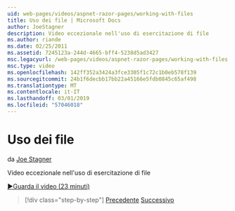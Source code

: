 ```yaml
---
uid: web-pages/videos/aspnet-razor-pages/working-with-files
title: Uso dei file | Microsoft Docs
author: JoeStagner
description: Video eccezionale nell'uso di esercitazione di file
ms.author: riande
ms.date: 02/25/2011
ms.assetid: 7245123a-244d-4665-bff4-5238d5ad3427
msc.legacyurl: /web-pages/videos/aspnet-razor-pages/working-with-files
msc.type: video
ms.openlocfilehash: 142ff352a3424a3fce3305f1c72c1b0eb578f139
ms.sourcegitcommit: 24b1f6decbb17bb22a45166e5fdb0845c65af498
ms.translationtype: MT
ms.contentlocale: it-IT
ms.lasthandoff: 03/01/2019
ms.locfileid: "57046018"
---
```

<a name="working-with-files"></a>Uso dei file
====================
da [Joe Stagner](https://github.com/JoeStagner)

Video eccezionale nell'uso di esercitazione di file

[&#9654;Guarda il video (23 minuti)](https://channel9.msdn.com/Blogs/ASP-NET-Site-Videos/working-with-files)

> [!div class="step-by-step"]
> [Precedente](displaying-data-in-a-chart-part-2.md)
> [Successivo](working-with-images.md)
